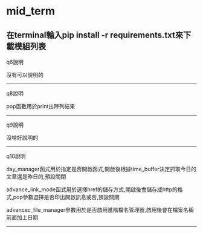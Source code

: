 # mid_term

在terminal輸入pip install -r requirements.txt來下載模組列表
------------------------------------------------------------------------------------------------------------------------------------------------------------------------------------------------------------------------------------------------
q6說明

沒有可以說明的

------------------------------------------------------------------------------------------------------------------------------------------------------------------------------------------------------------------------------------------------
q8說明



pop函數用於print出陣列結果

------------------------------------------------------------------------------------------------------------------------------------------------------------------------------------------------------------------------------------------------
q9說明



沒啥好說明的

------------------------------------------------------------------------------------------------------------------------------------------------------------------------------------------------------------------------------------------------
q10說明



day_manager函式用於指定是否開啟函式,開啟後根據time_buffer決定抓取今日的文章還是昨日的,預設關閉

advance_link_mode函式用於選擇href的儲存方式,開啟後會儲存成http的格式,pop參數選擇是否印出開啟訊息或否,預設關閉

advancec_file_manager參數用於是否啟用進階檔名管理器,啟用後會在檔案名稱前面加上日期

------------------------------------------------------------------------------------------------------------------------------------------------------------------------------------------------------------------------------------------------
